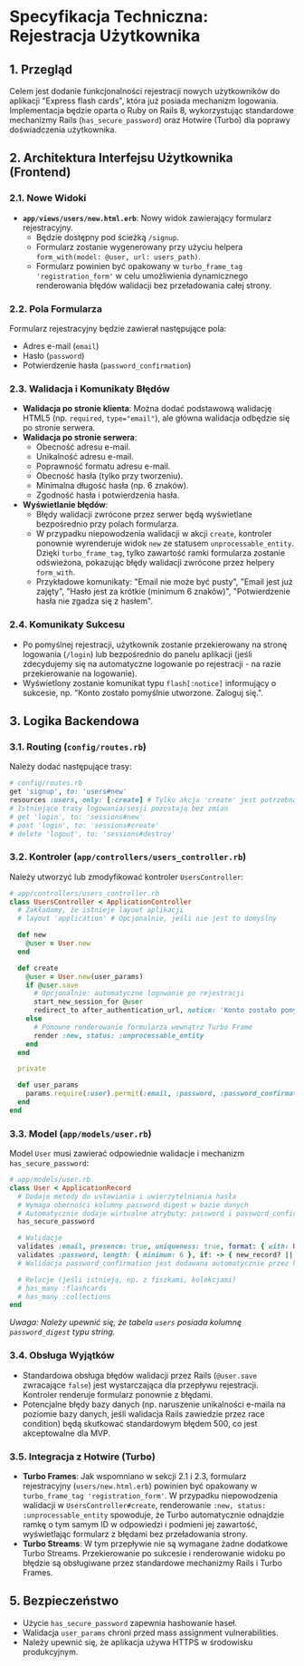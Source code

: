 # Specyfikacja Techniczna: Rejestracja Użytkownika

## 1. Przegląd

Celem jest dodanie funkcjonalności rejestracji nowych użytkowników do aplikacji "Express flash cards", która już posiada mechanizm logowania. Implementacja będzie oparta o Ruby on Rails 8, wykorzystując standardowe mechanizmy Rails (`has_secure_password`) oraz Hotwire (Turbo) dla poprawy doświadczenia użytkownika.

## 2. Architektura Interfejsu Użytkownika (Frontend)

### 2.1. Nowe Widoki

- **`app/views/users/new.html.erb`**: Nowy widok zawierający formularz rejestracyjny.
  - Będzie dostępny pod ścieżką `/signup`.
  - Formularz zostanie wygenerowany przy użyciu helpera `form_with(model: @user, url: users_path)`.
  - Formularz powinien być opakowany w `turbo_frame_tag 'registration_form'` w celu umożliwienia dynamicznego renderowania błędów walidacji bez przeładowania całej strony.

### 2.2. Pola Formularza

Formularz rejestracyjny będzie zawierał następujące pola:

- Adres e-mail (`email`)
- Hasło (`password`)
- Potwierdzenie hasła (`password_confirmation`)

### 2.3. Walidacja i Komunikaty Błędów

- **Walidacja po stronie klienta**: Można dodać podstawową walidację HTML5 (np. `required`, `type="email"`), ale główna walidacja odbędzie się po stronie serwera.
- **Walidacja po stronie serwera**:
  - Obecność adresu e-mail.
  - Unikalność adresu e-mail.
  - Poprawność formatu adresu e-mail.
  - Obecność hasła (tylko przy tworzeniu).
  - Minimalna długość hasła (np. 6 znaków).
  - Zgodność hasła i potwierdzenia hasła.
- **Wyświetlanie błędów**:
  - Błędy walidacji zwrócone przez serwer będą wyświetlane bezpośrednio przy polach formularza.
  - W przypadku niepowodzenia walidacji w akcji `create`, kontroler ponownie wyrenderuje widok `new` ze statusem `unprocessable_entity`. Dzięki `turbo_frame_tag`, tylko zawartość ramki formularza zostanie odświeżona, pokazując błędy walidacji zwrócone przez helpery `form_with`.
  - Przykładowe komunikaty: "Email nie może być pusty", "Email jest już zajęty", "Hasło jest za krótkie (minimum 6 znaków)", "Potwierdzenie hasła nie zgadza się z hasłem".

### 2.4. Komunikaty Sukcesu

- Po pomyślnej rejestracji, użytkownik zostanie przekierowany na stronę logowania (`/login`) lub bezpośrednio do panelu aplikacji (jeśli zdecydujemy się na automatyczne logowanie po rejestracji - na razie przekierowanie na logowanie).
- Wyświetlony zostanie komunikat typu `flash[:notice]` informujący o sukcesie, np. "Konto zostało pomyślnie utworzone. Zaloguj się.".

## 3. Logika Backendowa

### 3.1. Routing (`config/routes.rb`)

Należy dodać następujące trasy:

```ruby
# config/routes.rb
get 'signup', to: 'users#new'
resources :users, only: [:create] # Tylko akcja 'create' jest potrzebna dla rejestracji przez ten kontroler
# Istniejące trasy logowania/sesji pozostają bez zmian
# get 'login', to: 'sessions#new'
# post 'login', to: 'sessions#create'
# delete 'logout', to: 'sessions#destroy'
```

### 3.2. Kontroler (`app/controllers/users_controller.rb`)

Należy utworzyć lub zmodyfikować kontroler `UsersController`:

```ruby
# app/controllers/users_controller.rb
class UsersController < ApplicationController
  # Zakładamy, że istnieje layout aplikacji
  # layout 'application' # Opcjonalnie, jeśli nie jest to domyślny

  def new
    @user = User.new
  end

  def create
    @user = User.new(user_params)
    if @user.save
      # Opcjonalnie: automatyczne logowanie po rejestracji
      start_new_session_for @user
      redirect_to after_authentication_url, notice: 'Konto zostało pomyślnie utworzone. Zaloguj się.'
    else
      # Ponowne renderowanie formularza wewnątrz Turbo Frame
      render :new, status: :unprocessable_entity
    end
  end

  private

  def user_params
    params.require(:user).permit(:email, :password, :password_confirmation)
  end
end
```

### 3.3. Model (`app/models/user.rb`)

Model `User` musi zawierać odpowiednie walidacje i mechanizm `has_secure_password`:

```ruby
# app/models/user.rb
class User < ApplicationRecord
  # Dodaje metody do ustawiania i uwierzytelniania hasła
  # Wymaga obecności kolumny password_digest w bazie danych
  # Automatycznie dodaje wirtualne atrybuty: password i password_confirmation
  has_secure_password

  # Walidacje
  validates :email, presence: true, uniqueness: true, format: { with: URI::MailTo::EMAIL_REGEXP }
  validates :password, length: { minimum: 6 }, if: -> { new_record? || !password.nil? }
  # Walidacja password_confirmation jest dodawana automatycznie przez has_secure_password

  # Relacje (jeśli istnieją, np. z fiszkami, kolekcjami)
  # has_many :flashcards
  # has_many :collections
end
```

_Uwaga: Należy upewnić się, że tabela `users` posiada kolumnę `password_digest` typu string._

### 3.4. Obsługa Wyjątków

- Standardowa obsługa błędów walidacji przez Rails (`@user.save` zwracające `false`) jest wystarczająca dla przepływu rejestracji. Kontroler renderuje formularz ponownie z błędami.
- Potencjalne błędy bazy danych (np. naruszenie unikalności e-maila na poziomie bazy danych, jeśli walidacja Rails zawiedzie przez race condition) będą skutkować standardowym błędem 500, co jest akceptowalne dla MVP.

### 3.5. Integracja z Hotwire (Turbo)

- **Turbo Frames**: Jak wspomniano w sekcji 2.1 i 2.3, formularz rejestracyjny (`users/new.html.erb`) powinien być opakowany w `turbo_frame_tag 'registration_form'`. W przypadku niepowodzenia walidacji w `UsersController#create`, renderowanie `:new, status: :unprocessable_entity` spowoduje, że Turbo automatycznie odnajdzie ramkę o tym samym ID w odpowiedzi i podmieni jej zawartość, wyświetlając formularz z błędami bez przeładowania strony.
- **Turbo Streams**: W tym przepływie nie są wymagane żadne dodatkowe Turbo Streams. Przekierowanie po sukcesie i renderowanie widoku po błędzie są obsługiwane przez standardowe mechanizmy Rails i Turbo Frames.

## 5. Bezpieczeństwo

- Użycie `has_secure_password` zapewnia hashowanie haseł.
- Walidacja `user_params` chroni przed mass assignment vulnerabilities.
- Należy upewnić się, że aplikacja używa HTTPS w środowisku produkcyjnym.
